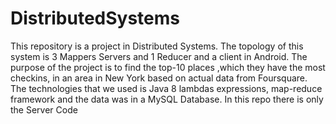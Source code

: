# DistributedSystems

This repository is a project in Distributed Systems. The topology of this system is 3 Mappers Servers and 1 Reducer and a client in
Android. The purpose of the project is to find the top-10 places ,which they have the most checkins, in an area in New York based 
on actual data from Foursquare. The technologies that we used is Java 8 lambdas expressions, map-reduce framework and the data
was in a MySQL Database. In this repo there is only the Server Code
